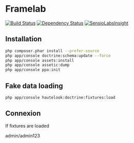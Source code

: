 # Framelab 
[![Build Status](https://travis-ci.org/jdlabails/framelab.svg?branch=master)](https://travis-ci.org/jdlabails/framelab)
[![Dependency Status](https://www.versioneye.com/user/projects/56abcb297e03c7003db68e84/badge.svg?style=flat)](https://www.versioneye.com/user/projects/56abcb297e03c7003db68e84)
[![SensioLabsInsight](https://insight.sensiolabs.com/projects/f62308b2-5bf1-46f5-921c-ae6089afeafa/mini.png)](https://insight.sensiolabs.com/projects/f62308b2-5bf1-46f5-921c-ae6089afeafa)

## Installation 

```sh
php composer.phar install --prefer-source
php app/console doctrine:schema:update --force
php app/console assets:install
php app/console assetic:dump
php app/console ppa:init
```

## Fake data loading

```sh
php app/console hautelook:doctrine:fixtures:load
```

## Connexion

If  fixtures are loaded

admin/admin123
